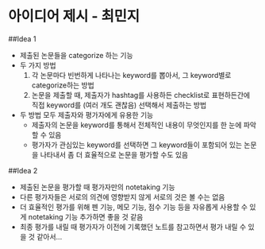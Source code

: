 # 아이디어 제시 - 최민지
##Idea 1
* 제출된 논문들을 categorize 하는 기능
* 두 가지 방법
	1. 각 논문마다 빈번하게 나타나는 keyword를 뽑아서, 그 keyword별로 categorize하는 방법
	2. 논문을 제출할 때, 제출자가 hashtag를 사용하든 checklist로 표현하든간에 직접 keyword를 (여러 개도 괜찮음) 선택해서 제출하는 방법
* 두 방법 모두 제출자와 평가자에게 유용한 기능
	+ 제출자의 논문을 keyword를 통해서 전체적인 내용이 무엇인지를 한 눈에 파악할 수 있음
	+ 평가자가 관심있는 keyword를 선택하면 그 keyword들이 포함되어 있는 논문을 나타내서 좀 더 효율적으로 논문을 평가할 수도 있음

##Idea 2
* 제출된 논문을 평가할 때 평가자만의 notetaking 기능
* 다른 평가자들은 서로의 의견에 영향받지 않게 서로의 것은 볼 수는 없음
* 더 효율적인 평가를 위해 펜 기능, 메모 기능, 점수 기능 등을 자유롭게 사용할 수 있게 notetaking 기능 추가하면 좋을 것 같음
* 최종 평가를 내릴 때 평가자가 이전에 기록했던 노트를 참고하면서 평가 내릴 수 있을 것 같아서...
